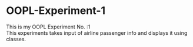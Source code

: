 # OOPL-Experiment-1
This is my OOPL Experiment No. :1
<br>
This experiments takes input of airline passenger info and displays it using classes. 
